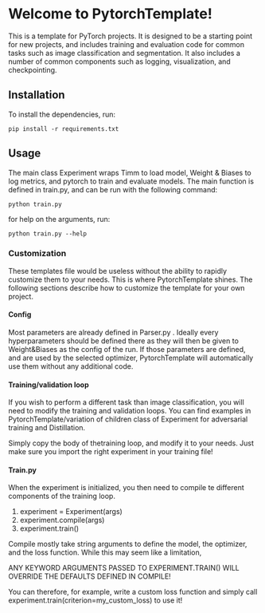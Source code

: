 # Welcome to PytorchTemplate!

This is a template for PyTorch projects. It is designed to be a starting point for new projects, and includes training and evaluation code for common tasks such as image classification and segmentation. It also includes a number of common components such as logging, visualization, and checkpointing.

## Installation

To install the dependencies, run:

```pip install -r requirements.txt ```

## Usage

The main class Experiment wraps Timm to load model, Weight & Biases to log metrics, 
and pytorch to train and evaluate models. The main function is defined in train.py, and can be run with the following command:
 ```
python train.py 
 ```
for help on the arguments, run:
 ```
python train.py --help
 ```

### Customization 

These templates file would be useless without the ability to rapidly customize them to your needs. This is where PytorchTemplate shines.
The following sections describe how to customize the template for your own project.


#### Config

Most parameters are already defined in Parser.py . Ideally every hyperparameters should be defined there as they will then be given 
to Weight&Biases as the config of the run. If those parameters are defined, and are used by the selected optimizer, PytorchTemplate will
automatically use them without any additional code.


#### Training/validation loop

If you wish to perform a different task than image classification, you will need to modify the training and validation loops.
You can find examples in PytorchTemplate/variation of children class of Experiment for adversarial training and Distillation.

Simply copy the body of thetraining loop, and modify it to your needs. Just make sure you import the right experiment in your training file!

#### Train.py

When the experiment is initialized, you then need to compile te different components of the training loop.


1. experiment = Experiment(args)
2. experiment.compile(args)
3. experiment.train()


Compile mostly take string arguments to define the model, the optimizer, and the loss function. While this may seem like a limitation,

ANY KEYWORD ARGUMENTS PASSED TO EXPERIMENT.TRAIN() WILL OVERRIDE THE DEFAULTS DEFINED IN COMPILE!

You can therefore, for example, write a custom loss function and simply call experiment.train(criterion=my_custom_loss) to use it!